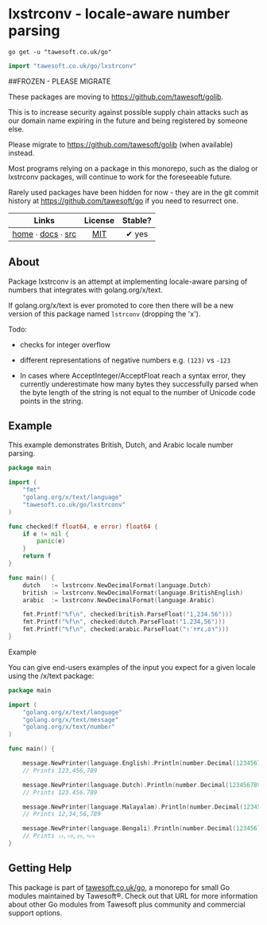 # lxstrconv - locale-aware number parsing

```shell script
go get -u "tawesoft.co.uk/go"
```

```go
import "tawesoft.co.uk/go/lxstrconv"
```




##FROZEN - PLEASE MIGRATE

These packages are moving to https://github.com/tawesoft/golib.

This is to increase security against possible supply chain attacks such as our domain name expiring in the future and being registered by someone else.

Please migrate to https://github.com/tawesoft/golib (when available) instead.

Most programs relying on a package in this monorepo, such as the dialog or lxstrconv packages, will continue to work for the foreseeable future.

Rarely used packages have been hidden for now - they are in the git commit history at https://github.com/tawesoft/go if you need to resurrect one.



|  Links  | License | Stable? |
|:-------:|:-------:|:-------:|
| [home][home_lxstrconv] ∙ [docs][docs_lxstrconv] ∙ [src][src_lxstrconv] | [MIT][copy_lxstrconv] | ✔ yes |

[home_lxstrconv]: https://tawesoft.co.uk/go/lxstrconv
[src_lxstrconv]:  https://github.com/tawesoft/go/tree/master/lxstrconv
[docs_lxstrconv]: https://www.tawesoft.co.uk/go/doc/lxstrconv
[copy_lxstrconv]: https://github.com/tawesoft/go/tree/master/lxstrconv/LICENSE.txt

## About

Package lxstrconv is an attempt at implementing locale-aware parsing of
numbers that integrates with golang.org/x/text.

If golang.org/x/text is ever promoted to core then there will be a new version
of this package named `lstrconv` (dropping the 'x').

Todo:

* checks for integer overflow

* different representations of negative numbers e.g. `(123)` vs `-123`

* In cases where AcceptInteger/AcceptFloat reach a syntax error, they
currently underestimate how many bytes they successfully parsed when
the byte length of the string is not equal to the number of Unicode
code points in the string.


## Example


This example demonstrates British, Dutch, and Arabic locale number parsing.


```go
package main

import (
    "fmt"
    "golang.org/x/text/language"
    "tawesoft.co.uk/go/lxstrconv"
)

func checked(f float64, e error) float64 {
    if e != nil {
        panic(e)
    }
    return f
}

func main() {
    dutch   := lxstrconv.NewDecimalFormat(language.Dutch)
    british := lxstrconv.NewDecimalFormat(language.BritishEnglish)
    arabic  := lxstrconv.NewDecimalFormat(language.Arabic)

    fmt.Printf("%f\n", checked(british.ParseFloat("1,234.56")))
    fmt.Printf("%f\n", checked(dutch.ParseFloat("1.234,56")))
    fmt.Printf("%f\n", checked(arabic.ParseFloat("١٬٢٣٤٫٥٦")))
}
```

Example

You can give end-users examples of the input you expect for a given locale
using the /x/text package:


```go
package main

import (
    "golang.org/x/text/language"
    "golang.org/x/text/message"
    "golang.org/x/text/number"
)

func main() {

    message.NewPrinter(language.English).Println(number.Decimal(123456789))
    // Prints 123,456,789

    message.NewPrinter(language.Dutch).Println(number.Decimal(123456789))
    // Prints 123.456.789

    message.NewPrinter(language.Malayalam).Println(number.Decimal(123456789))
    // Prints 12,34,56,789

    message.NewPrinter(language.Bengali).Println(number.Decimal(123456789))
    // Prints ১২,৩৪,৫৬,৭৮৯
}
```

## Getting Help

This package is part of [tawesoft.co.uk/go](https://www.tawesoft.co.uk/go),
a monorepo for small Go modules maintained by Tawesoft®.
Check out that URL for more information about other Go modules from
Tawesoft plus community and commercial support options.